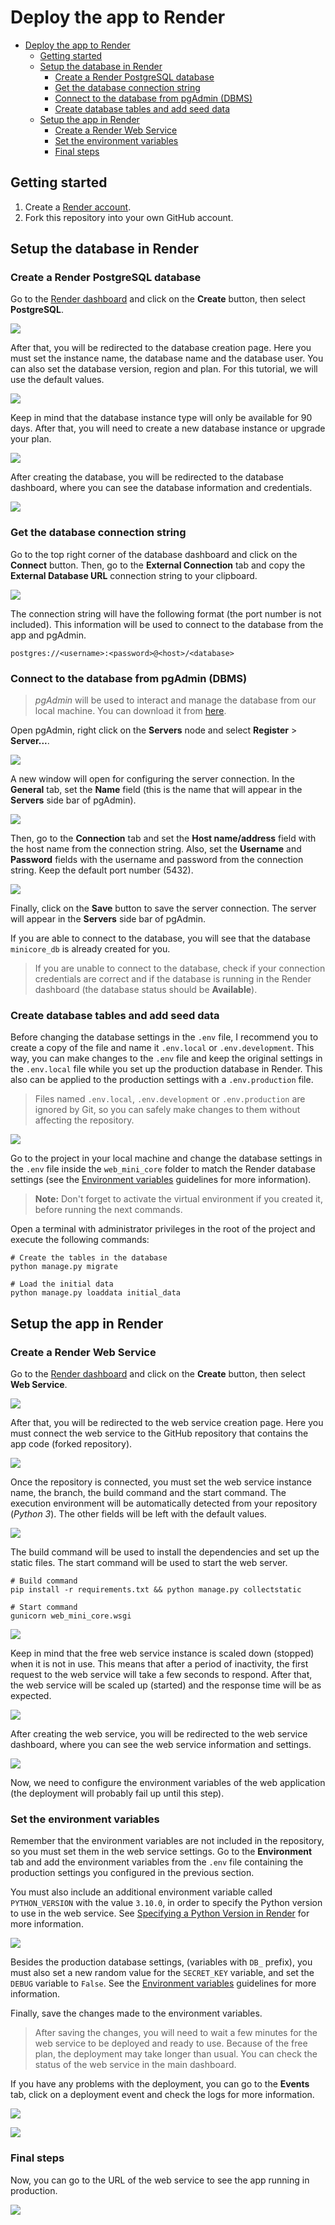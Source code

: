 # Deploy the app to Render

- [Deploy the app to Render](#deploy-the-app-to-render)
  - [Getting started](#getting-started)
  - [Setup the database in Render](#setup-the-database-in-render)
    - [Create a Render PostgreSQL database](#create-a-render-postgresql-database)
    - [Get the database connection string](#get-the-database-connection-string)
    - [Connect to the database from pgAdmin (DBMS)](#connect-to-the-database-from-pgadmin-dbms)
    - [Create database tables and add seed data](#create-database-tables-and-add-seed-data)
  - [Setup the app in Render](#setup-the-app-in-render)
    - [Create a Render Web Service](#create-a-render-web-service)
    - [Set the environment variables](#set-the-environment-variables)
    - [Final steps](#final-steps)

## Getting started

1. Create a [Render account](https://render.com/signup).
2. Fork this repository into your own GitHub account.

## Setup the database in Render

### Create a Render PostgreSQL database

Go to the [Render dashboard](https://dashboard.render.com/) and click on the **Create** button, then select **PostgreSQL**.

![](images/database/database-creation.png)

After that, you will be redirected to the database creation page. Here you must set the instance name, the database name and the database user. You can also set the database version, region and plan. For this tutorial, we will use the default values.

![](images/database/database-instance.png)

Keep in mind that the database instance type will only be available for 90 days. After that, you will need to create a new database instance or upgrade your plan.

![](images/database/database-duration-warning.png)

After creating the database, you will be redirected to the database dashboard, where you can see the database information and credentials.

![](images/database/database-dashboard.png)

### Get the database connection string

Go to the top right corner of the database dashboard and click on the **Connect** button. Then, go to the **External Connection** tab and copy the **External Database URL** connection string to your clipboard.

![](images/database/connection-string.png)

The connection string will have the following format (the port number is not included). This information will be used to connect to the database from the app and pgAdmin.

```
postgres://<username>:<password>@<host>/<database>
```

### Connect to the database from pgAdmin (DBMS)

> *pgAdmin* will be used to interact and manage the database from our local machine. You can download it from [here](https://www.pgadmin.org/download/).

Open pgAdmin, right click on the **Servers** node and select **Register** > **Server...**.

![](images/database/pgadmin-connection-1.png)

A new window will open for configuring the server connection. In the **General** tab, set the **Name** field (this is the name that will appear in the **Servers** side bar of pgAdmin).

![](images/database/pgadmin-connection-2.png)

Then, go to the **Connection** tab and set the **Host name/address** field with the host name from the connection string. Also, set the **Username** and **Password** fields with the username and password from the connection string. Keep the default port number (5432).

![](images/database/pgadmin-connection-3.png)

Finally, click on the **Save** button to save the server connection. The server will appear in the **Servers** side bar of pgAdmin.

If you are able to connect to the database, you will see that the database `minicore_db` is already created for you.

> If you are unable to connect to the database, check if your connection credentials are correct and if the database is running in the Render dashboard (the database status should be **Available**).

### Create database tables and add seed data

Before changing the database settings in the `.env` file, I recommend you to create a copy of the file and name it `.env.local` or `.env.development`. This way, you can make changes to the `.env` file and keep the original settings in the `.env.local` file while you set up the production database in Render. This also can be applied to the production settings with a `.env.production` file.

> Files named `.env.local`, `.env.development` or `.env.production` are ignored by Git, so you can safely make changes to them without affecting the repository.

![](images/database/environment-variables.png)

Go to the project in your local machine and change the database settings in the `.env` file inside the `web_mini_core` folder to match the Render database settings (see the [Environment variables](ENVIRONMENT-VARIABLES.md) guidelines for more information).

> **Note:** Don't forget to activate the virtual environment if you created it, before running the next commands.

Open a terminal with administrator privileges in the root of the project and execute the following commands:
````
# Create the tables in the database
python manage.py migrate

# Load the initial data
python manage.py loaddata initial_data
````

## Setup the app in Render

### Create a Render Web Service

Go to the [Render dashboard](https://dashboard.render.com/) and click on the **Create** button, then select **Web Service**.

![](images/web-service/service-creation.png)

After that, you will be redirected to the web service creation page. Here you must connect the web service to the GitHub repository that contains the app code (forked repository).

![](images/web-service/repository-connection.png)

Once the repository is connected, you must set the web service instance name, the branch, the build command and the start command. The execution environment will be automatically detected from your repository (*Python 3*). The other fields will be left with the default values.

![](images/web-service/service-configuration-1.png)

The build command will be used to install the dependencies and set up the static files. The start command will be used to start the web server.

```
# Build command
pip install -r requirements.txt && python manage.py collectstatic

# Start command
gunicorn web_mini_core.wsgi
```

![](images/web-service/service-configuration-2.png)

Keep in mind that the free web service instance is scaled down (stopped) when it is not in use. This means that after a period of inactivity, the first request to the web service will take a few seconds to respond. After that, the web service will be scaled up (started) and the response time will be as expected.

![](images/web-service/service-warning.png)

After creating the web service, you will be redirected to the web service dashboard, where you can see the web service information and settings.

![](images/web-service/service-dashboard.png)

Now, we need to configure the environment variables of the web application (the deployment will probably fail up until this step).

### Set the environment variables

Remember that the environment variables are not included in the repository, so you must set them in the web service settings. Go to the **Environment** tab and add the environment variables from the `.env` file containing the production settings you configured in the previous section.

You must also include an additional environment variable called `PYTHON_VERSION` with the value `3.10.0`, in order to specify the Python version to use in the web service. See [Specifying a Python Version in Render](https://render.com/docs/python-version) for more information.

![](images/web-service/service-environment-variables.png)

Besides the production database settings, (variables with `DB_` prefix), you must also set a new random value for the `SECRET_KEY` variable, and set the `DEBUG` variable to `False`. See the [Environment variables](ENVIRONMENT-VARIABLES.md) guidelines for more information.

Finally, save the changes made to the environment variables.

> After saving the changes, you will need to wait a few minutes for the web service to be deployed and ready to use. Because of the free plan, the deployment may take longer than usual. You can check the status of the web service in the main dashboard. 

If you have any problems with the deployment, you can go to the **Events** tab, click on a deployment event and check the logs for more information.

![](images/web-service/service-events.png)

![](images/web-service/service-event-logs.png)

### Final steps

Now, you can go to the URL of the web service to see the app running in production.

![](images/web-service/service-running.png)
